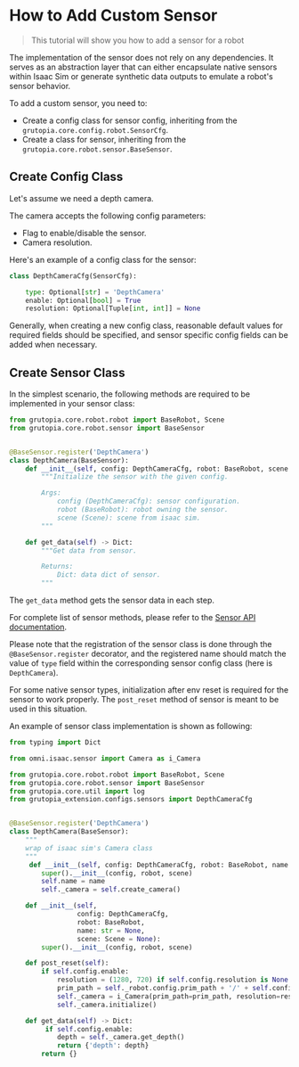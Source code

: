# How to Add Custom Sensor

> This tutorial will show you how to add a sensor for a robot

The implementation of the sensor does not rely on any dependencies.
It serves as an abstraction layer that can either encapsulate native sensors within Isaac Sim or generate synthetic data outputs to emulate a robot's sensor behavior.


To add a custom sensor, you need to:
- Create a config class for sensor config, inheriting from the `grutopia.core.config.robot.SensorCfg`.
- Create a class for sensor, inheriting from the `grutopia.core.robot.sensor.BaseSensor`.

## Create Config Class

Let's assume we need a depth camera.

The camera accepts the following config parameters:

- Flag to enable/disable the sensor.
- Camera resolution.

Here's an example of a config class for the sensor:

```Python
class DepthCameraCfg(SensorCfg):

    type: Optional[str] = 'DepthCamera'
    enable: Optional[bool] = True
    resolution: Optional[Tuple[int, int]] = None
```

Generally, when creating a new config class, reasonable default values for required fields should be specified, and sensor specific config fields can be added when necessary.

## Create Sensor Class

In the simplest scenario, the following methods are required to be implemented in your sensor class:

```python
from grutopia.core.robot.robot import BaseRobot, Scene
from grutopia.core.robot.sensor import BaseSensor


@BaseSensor.register('DepthCamera')
class DepthCamera(BaseSensor):
    def __init__(self, config: DepthCameraCfg, robot: BaseRobot, scene: Scene):
        """Initialize the sensor with the given config.

        Args:
            config (DepthCameraCfg): sensor configuration.
            robot (BaseRobot): robot owning the sensor.
            scene (Scene): scene from isaac sim.
        """

    def get_data(self) -> Dict:
        """Get data from sensor.

        Returns:
            Dict: data dict of sensor.
        """
```

The `get_data` method gets the sensor data in each step.

For complete list of sensor methods, please refer to the [Sensor API documentation](../../api/robot.rst#module-grutopia.core.robot.sensor).

Please note that the registration of the sensor class is done through the `@BaseSensor.register` decorator, and the registered name should match the value of `type` field within the corresponding sensor config class (here is `DepthCamera`).

For some native sensor types, initialization after env reset is required for the sensor to work properly. The `post_reset` method of sensor is meant to be used in this situation.

An example of sensor class implementation is shown as following:

```python
from typing import Dict

from omni.isaac.sensor import Camera as i_Camera

from grutopia.core.robot.robot import BaseRobot, Scene
from grutopia.core.robot.sensor import BaseSensor
from grutopia.core.util import log
from grutopia_extension.configs.sensors import DepthCameraCfg


@BaseSensor.register('DepthCamera')
class DepthCamera(BaseSensor):
    """
    wrap of isaac sim's Camera class
    """
     def __init__(self, config: DepthCameraCfg, robot: BaseRobot, name: str = None, scene: Scene = None):
        super().__init__(config, robot, scene)
        self.name = name
        self._camera = self.create_camera()

    def __init__(self,
                 config: DepthCameraCfg,
                 robot: BaseRobot,
                 name: str = None,
                 scene: Scene = None):
        super().__init__(config, robot, scene)

    def post_reset(self):
        if self.config.enable:
            resolution = (1280, 720) if self.config.resolution is None else self.config.resolution
            prim_path = self._robot.config.prim_path + '/' + self.config.prim_path
            self._camera = i_Camera(prim_path=prim_path, resolution=resolution)
            self._camera.initialize()

    def get_data(self) -> Dict:
         if self.config.enable:
            depth = self._camera.get_depth()
            return {'depth': depth}
        return {}
```
